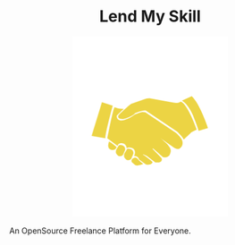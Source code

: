 <h1 align="center" >
Lend My Skill
</h1>
<div align="center">

![image](/client/public/brand/icon-transparent.png)

</div>

An OpenSource Freelance Platform for Everyone.